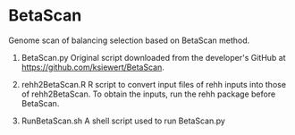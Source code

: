 # BetaScan

Genome scan of balancing selection based on BetaScan method.


1. BetaScan.py
Original script downloaded from the developer's GitHub at <https://github.com/ksiewert/BetaScan>.

1. rehh2BetaScan.R
R script to convert input files of rehh inputs into those of rehh2BetaScan. To obtain the inputs, run the rehh package before BetaScan.  

1. RunBetaScan.sh
A shell script used to run BetaScan.py  
